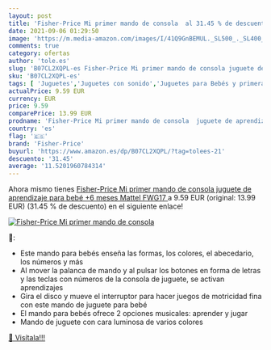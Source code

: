 ```yaml
---
layout: post
title: 'Fisher-Price Mi primer mando de consola  al 31.45 % de descuento'
date: 2021-09-06 01:29:50
image: 'https://m.media-amazon.com/images/I/41Q9GnBEMUL._SL500_._SL400_.jpg'
comments: true
category: ofertas
author: 'tole.es'
slug: 'B07CL2XQPL-es Fisher-Price Mi primer mando de consola juguete de...'
sku: 'B07CL2XQPL-es'
tags: [ 'Juguetes','Juguetes con sonido','Juguetes para Bebés y primera infancia','Juguetes y juegos','bebé','fisher-price', ]
actualPrice: 9.59 EUR
currency: EUR
price: 9.59
comparePrice: 13.99 EUR
prodname: 'Fisher-Price Mi primer mando de consola  juguete de aprendizaje para bebé +6 meses  Mattel FWG17 '
country: 'es'
flag: '🇪🇸'
brand: 'Fisher-Price'
buyurl: 'https://www.amazon.es/dp/B07CL2XQPL/?tag=tolees-21'
descuento: '31.45'
average: '11.5201960784314'
---
```


Ahora mismo tienes [Fisher-Price Mi primer mando de consola  juguete de aprendizaje para bebé +6 meses  Mattel FWG17 ](https://www.amazon.es/dp/B07CL2XQPL/?tag=tolees-21) a 9.59 EUR (original: 13.99 EUR) (31.45 %  de descuento) en el siguiente enlace!

[![Fisher-Price Mi primer mando de consola ](https://m.media-amazon.com/images/I/41Q9GnBEMUL._SL500_._SL400_.jpg)](https://www.amazon.es/dp/B07CL2XQPL/?tag=tolees-21)

🔎:

- Este mando para bebés enseña las formas, los colores, el abecedario, los números y más
- Al mover la palanca de mando y al pulsar los botones en forma de letras y las teclas con números de la consola de juguete, se activan aprendizajes
- Gira el disco y mueve el interruptor para hacer juegos de motricidad fina con este mando de juguete para bebé
- El mando para bebés ofrece 2 opciones musicales: aprender y jugar
- Mando de juguete con cara luminosa de varios colores

[🛒 Visítala!!!](https://www.amazon.es/dp/B07CL2XQPL/?tag=tolees-21)
